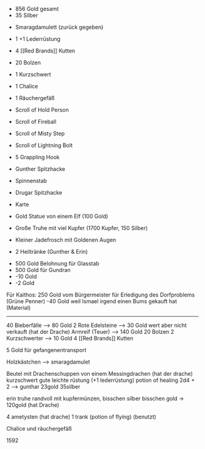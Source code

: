 * 856 Gold gesamt
* 35 Silber
- Smaragdamulett (zurück gegeben)
- 1 +1 Lederrüstung
- 4 [[Red Brands]] Kutten
- 20 Bolzen
- 1 Kurzschwert
- 1 Chalice
- 1 Räuchergefäß
- Scroll of Hold Person
- Scroll of Fireball
- Scroll of Misty Step
- Scroll of Lightning Bolt
- 5 Grappling Hook
- Gunther Spitzhacke
- Spinnenstab
- Drugar Spitzhacke

- Karte
- Gold Statue von einem Elf (100 Gold)
- Große Truhe mit viel Kupfer (1700 Kupfer, 150 Silber)
- Kleiner Jadefrosch mit Goldenen Augen
- 2 Heiltränke (Gunther & Erin)

* 500 Gold Belohnung für Glasstab
* 500 Gold für Gundran
* -10 Gold
* -2 Gold


Für Kaithos:
250 Gold vom Bürgermeister für Erledigung des Dorfproblems (Grüne Penner)
-40 Gold weil Ismael irgend einen Bums gekauft hat (Material)


---




40 Bieberfälle —> 80 Gold
2 Rote Edelsteine —> 30 Gold wert aber nicht verkauft (hat der Drache)
Armreif (Teuer) —> 140 Gold 
20 Bolzen
2 Kurzschwerter  —> 10 Gold
4 [[Red Brands]] Kutten

5 Gold für gefangenentransport

Holzkästchen —> smaragdamulet

Beutel mit Drachenschuppen von einem Messingdrachen (hat der drache)
kurzschwert
gute leichte rüstung (+1 lederrüstung)
potion of healing 2d4 + 2 --> gunthar
23gold
35silber

erin truhe randvoll mit kupfermünzen, bisschen silber bisschen gold -> 120gold (hat Drache)

4 ametysten (hat drache)
1 trank (potion of flying) (benutzt)

Chalice und räuchergefäß



1592

